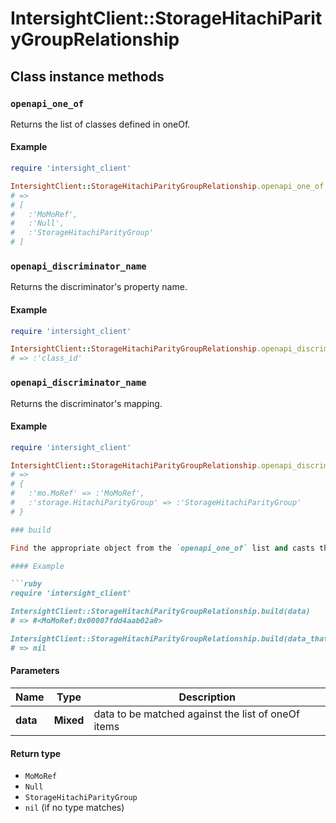 # IntersightClient::StorageHitachiParityGroupRelationship

## Class instance methods

### `openapi_one_of`

Returns the list of classes defined in oneOf.

#### Example

```ruby
require 'intersight_client'

IntersightClient::StorageHitachiParityGroupRelationship.openapi_one_of
# =>
# [
#   :'MoMoRef',
#   :'Null',
#   :'StorageHitachiParityGroup'
# ]
```

### `openapi_discriminator_name`

Returns the discriminator's property name.

#### Example

```ruby
require 'intersight_client'

IntersightClient::StorageHitachiParityGroupRelationship.openapi_discriminator_name
# => :'class_id'
```

### `openapi_discriminator_name`

Returns the discriminator's mapping.

#### Example

```ruby
require 'intersight_client'

IntersightClient::StorageHitachiParityGroupRelationship.openapi_discriminator_mapping
# =>
# {
#   :'mo.MoRef' => :'MoMoRef',
#   :'storage.HitachiParityGroup' => :'StorageHitachiParityGroup'
# }

### build

Find the appropriate object from the `openapi_one_of` list and casts the data into it.

#### Example

```ruby
require 'intersight_client'

IntersightClient::StorageHitachiParityGroupRelationship.build(data)
# => #<MoMoRef:0x00007fdd4aab02a0>

IntersightClient::StorageHitachiParityGroupRelationship.build(data_that_doesnt_match)
# => nil
```

#### Parameters

| Name | Type | Description |
| ---- | ---- | ----------- |
| **data** | **Mixed** | data to be matched against the list of oneOf items |

#### Return type

- `MoMoRef`
- `Null`
- `StorageHitachiParityGroup`
- `nil` (if no type matches)


